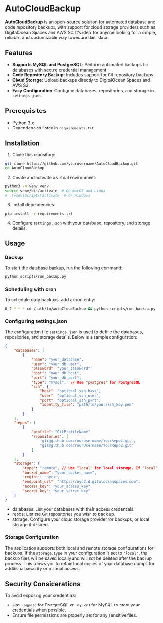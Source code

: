 # AutoCloudBackup

**AutoCloudBackup** is an open-source solution for automated database and code repository backups, with support for cloud storage providers such as DigitalOcean Spaces and AWS S3. It’s ideal for anyone looking for a simple, reliable, and customizable way to secure their data.

## Features

- **Supports MySQL and PostgreSQL**: Perform automated backups for databases with secure credential management.
- **Code Repository Backup**: Includes support for Git repository backups.
- **Cloud Storage**: Upload backups directly to DigitalOcean Spaces and AWS S3.
- **Easy Configuration**: Configure databases, repositories, and storage in `settings.json`.

## Prerequisites

- Python 3.x
- Dependencies listed in `requirements.txt`

## Installation

1. Clone this repository:

```bash
git clone https://github.com/yourusername/AutoCloudBackup.git
cd AutoCloudBackup
```

2. Create and activate a virtual environment:

```bash
python3 -m venv venv
source venv/bin/activate  # On macOS and Linux
# .\venv\Scripts\activate  # On Windows
```

3. Install dependencies:

```bash
pip install -r requirements.txt
```

4. Configure `settings.json` with your database, repository, and storage details.


## Usage

### Backup

To start the database backup, run the following command:

```bash
python scripts/run_backup.py
```

### Scheduling with cron

To schedule daily backups, add a cron entry:

```bash
0 2 * * * cd /path/to/AutoCloudBackup && python scripts/run_backup.py
```

### Configuring settings.json

The configuration file `settings.json` is used to define the databases, repositories, and storage details. Below is a sample configuration:

```json
{
    "databases": [
        {
            "name": "your_database",
            "user": "your_db_user",
            "password": "your_password",
            "host": "your_db_host",
            "port": "your_db_port",
            "type": "mysql",  // Use "postgres" for PostgreSQL
            "ssh": {
                "host": "optional_ssh_host",
                "user": "optional_ssh_user",
                "port": "optional_ssh_port",
                "identity_file": "path/to/your/ssh_key.pem"
            }
        }
    ],
    "repos": [
        {
            "profile": "GitProfileName",
            "repositories": [
                "git@github.com:YourUsername/YourRepo1.git",
                "git@github.com:YourUsername/YourRepo2.git"
            ]
        }
    ],
    "storage": {
        "type": "remote", // Use "local" for local storage. If "local", you don't need to set the next fields.
        "bucket_name": "your_bucket_name",
        "region": "nyc3",
        "endpoint_url": "https://nyc3.digitaloceanspaces.com",
        "access_key": "your_access_key",
        "secret_key": "your_secret_key"
    }
}
```

- databases: List your databases with their access credentials.
- repos: List the Git repositories you wish to back up.
- storage: Configure your cloud storage provider for backups, or local storage if desired.

### Storage Configuration

The application supports both local and remote storage configurations for backups. If the `storage.type` in your configuration is set to `"local"`, the backup files will be saved locally and will not be deleted after the backup process. This allows you to retain local copies of your database dumps for additional security or manual access.

## Security Considerations

To avoid exposing your credentials:
- Use `.pgpass` for PostgreSQL or `.my.cnf` for MySQL to store your credentials when possible.
- Ensure file permissions are properly set for any sensitive files.
